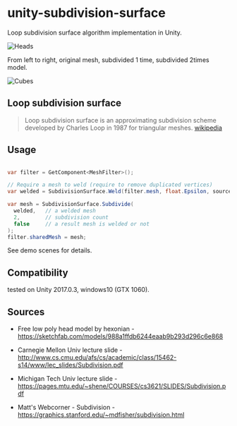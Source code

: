unity-subdivision-surface
=====================

Loop subdivision surface algorithm implementation in Unity.

![Heads](https://raw.githubusercontent.com/mattatz/unity-voxel/master/Captures/Heads.png)

From left to right, original mesh, subdivided 1 time, subdivided 2times model.

![Cubes](https://raw.githubusercontent.com/mattatz/unity-voxel/master/Captures/Cubes.png)

## Loop subdivision surface

> Loop subdivision surface is an approximating subdivision scheme developed by Charles Loop in 1987 for triangular meshes.
> [wikipedia](https://en.wikipedia.org/wiki/Loop_subdivision_surface)

## Usage

```cs

var filter = GetComponent<MeshFilter>();

// Require a mesh to weld (require to remove duplicated vertices)
var welded = SubdivisionSurface.Weld(filter.mesh, float.Epsilon, source.bounds.size.x);

var mesh = SubdivisionSurface.Subdivide(
  welded,   // a welded mesh
  2,        // subdivision count
  false     // a result mesh is welded or not
);
filter.sharedMesh = mesh;

```

See demo scenes for details.

## Compatibility

tested on Unity 2017.0.3, windows10 (GTX 1060).

## Sources

- Free low poly head model by hexonian - https://sketchfab.com/models/988a1ffdb6244eaab9b293d296c6e868

- Carnegie Mellon Univ lecture slide - http://www.cs.cmu.edu/afs/cs/academic/class/15462-s14/www/lec_slides/Subdivision.pdf

- Michigan Tech Univ lecture slide - https://pages.mtu.edu/~shene/COURSES/cs3621/SLIDES/Subdivision.pdf

- Matt's Webcorner - Subdivision - https://graphics.stanford.edu/~mdfisher/subdivision.html
